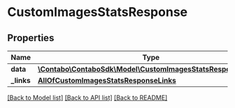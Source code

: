 # CustomImagesStatsResponse

## Properties
Name | Type | Description | Notes
------------ | ------------- | ------------- | -------------
**data** | [**\Contabo\ContaboSdk\Model\CustomImagesStatsResponseData[]**](CustomImagesStatsResponseData.md) |  | 
**_links** | [**AllOfCustomImagesStatsResponseLinks**](AllOfCustomImagesStatsResponseLinks.md) |  | 

[[Back to Model list]](../../README.md#documentation-for-models) [[Back to API list]](../../README.md#documentation-for-api-endpoints) [[Back to README]](../../README.md)

